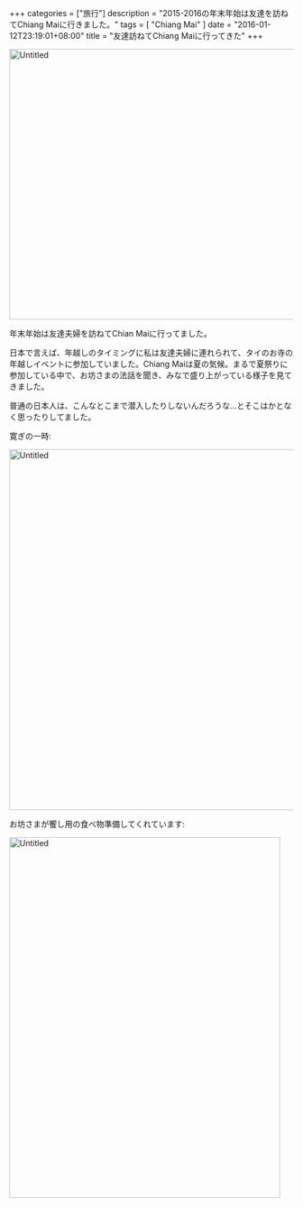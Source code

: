 +++
categories = ["旅行"]
description = "2015-2016の年末年始は友達を訪ねてChiang Maiに行きました。"
tags = [ "Chiang Mai" ]
date = "2016-01-12T23:19:01+08:00"
title = "友達訪ねてChiang Maiに行ってきた"
+++

<a data-flickr-embed="true"  href="https://www.flickr.com/photos/42332031@N02/24112528536/in/dateposted-public/" title="Untitled"><img src="https://farm2.staticflickr.com/1684/24112528536_05138dc11f_z.jpg" width="640" height="480" alt="Untitled"></a><script async src="//embedr.flickr.com/assets/client-code.js" charset="utf-8"></script>

年末年始は友達夫婦を訪ねてChian Maiに行ってました。

日本で言えば、年越しのタイミングに私は友達夫婦に連れられて、タイのお寺の年越しイベントに参加していました。Chiang Maiは夏の気候。まるで夏祭りに参加している中で、お坊さまの法話を聞き、みなで盛り上がっている様子を見てきました。

普通の日本人は、こんなとこまで潜入したりしないんだろうな…とそこはかとなく思ったりしてました。

寛ぎの一時:

<a data-flickr-embed="true"  href="https://www.flickr.com/photos/42332031@N02/24138648625/in/dateposted-public/" title="Untitled"><img src="https://farm6.staticflickr.com/5789/24138648625_730dfb2af3_z.jpg" width="640" height="640" alt="Untitled"></a><script async src="//embedr.flickr.com/assets/client-code.js" charset="utf-8"></script>

お坊さまが饗し用の食べ物準備してくれています:

<a data-flickr-embed="true"  href="https://www.flickr.com/photos/42332031@N02/24138646905/in/dateposted-public/" title="Untitled"><img src="https://farm6.staticflickr.com/5724/24138646905_a4d13da04b_z.jpg" width="480" height="640" alt="Untitled"></a><script async src="//embedr.flickr.com/assets/client-code.js" charset="utf-8"></script>
